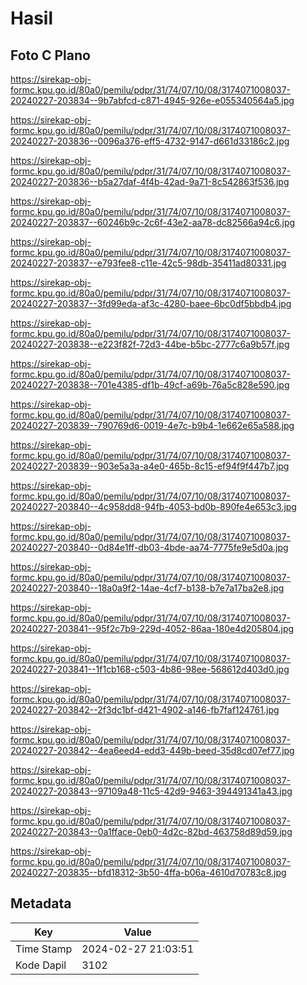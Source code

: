 # Hasil

## Foto C Plano

https://sirekap-obj-formc.kpu.go.id/80a0/pemilu/pdpr/31/74/07/10/08/3174071008037-20240227-203834--9b7abfcd-c871-4945-926e-e055340564a5.jpg

https://sirekap-obj-formc.kpu.go.id/80a0/pemilu/pdpr/31/74/07/10/08/3174071008037-20240227-203836--0096a376-eff5-4732-9147-d661d33186c2.jpg

https://sirekap-obj-formc.kpu.go.id/80a0/pemilu/pdpr/31/74/07/10/08/3174071008037-20240227-203836--b5a27daf-4f4b-42ad-9a71-8c542863f536.jpg

https://sirekap-obj-formc.kpu.go.id/80a0/pemilu/pdpr/31/74/07/10/08/3174071008037-20240227-203837--60246b9c-2c6f-43e2-aa78-dc82566a94c6.jpg

https://sirekap-obj-formc.kpu.go.id/80a0/pemilu/pdpr/31/74/07/10/08/3174071008037-20240227-203837--e793fee8-c11e-42c5-98db-35411ad80331.jpg

https://sirekap-obj-formc.kpu.go.id/80a0/pemilu/pdpr/31/74/07/10/08/3174071008037-20240227-203837--3fd99eda-af3c-4280-baee-6bc0df5bbdb4.jpg

https://sirekap-obj-formc.kpu.go.id/80a0/pemilu/pdpr/31/74/07/10/08/3174071008037-20240227-203838--e223f82f-72d3-44be-b5bc-2777c6a9b57f.jpg

https://sirekap-obj-formc.kpu.go.id/80a0/pemilu/pdpr/31/74/07/10/08/3174071008037-20240227-203838--701e4385-df1b-49cf-a69b-76a5c828e590.jpg

https://sirekap-obj-formc.kpu.go.id/80a0/pemilu/pdpr/31/74/07/10/08/3174071008037-20240227-203839--790769d6-0019-4e7c-b9b4-1e662e65a588.jpg

https://sirekap-obj-formc.kpu.go.id/80a0/pemilu/pdpr/31/74/07/10/08/3174071008037-20240227-203839--903e5a3a-a4e0-465b-8c15-ef94f9f447b7.jpg

https://sirekap-obj-formc.kpu.go.id/80a0/pemilu/pdpr/31/74/07/10/08/3174071008037-20240227-203840--4c958dd8-94fb-4053-bd0b-890fe4e653c3.jpg

https://sirekap-obj-formc.kpu.go.id/80a0/pemilu/pdpr/31/74/07/10/08/3174071008037-20240227-203840--0d84e1ff-db03-4bde-aa74-7775fe9e5d0a.jpg

https://sirekap-obj-formc.kpu.go.id/80a0/pemilu/pdpr/31/74/07/10/08/3174071008037-20240227-203840--18a0a9f2-14ae-4cf7-b138-b7e7a17ba2e8.jpg

https://sirekap-obj-formc.kpu.go.id/80a0/pemilu/pdpr/31/74/07/10/08/3174071008037-20240227-203841--95f2c7b9-229d-4052-86aa-180e4d205804.jpg

https://sirekap-obj-formc.kpu.go.id/80a0/pemilu/pdpr/31/74/07/10/08/3174071008037-20240227-203841--1f1cb168-c503-4b86-98ee-568612d403d0.jpg

https://sirekap-obj-formc.kpu.go.id/80a0/pemilu/pdpr/31/74/07/10/08/3174071008037-20240227-203842--2f3dc1bf-d421-4902-a146-fb7faf124761.jpg

https://sirekap-obj-formc.kpu.go.id/80a0/pemilu/pdpr/31/74/07/10/08/3174071008037-20240227-203842--4ea6eed4-edd3-449b-beed-35d8cd07ef77.jpg

https://sirekap-obj-formc.kpu.go.id/80a0/pemilu/pdpr/31/74/07/10/08/3174071008037-20240227-203843--97109a48-11c5-42d9-9463-394491341a43.jpg

https://sirekap-obj-formc.kpu.go.id/80a0/pemilu/pdpr/31/74/07/10/08/3174071008037-20240227-203843--0a1fface-0eb0-4d2c-82bd-463758d89d59.jpg

https://sirekap-obj-formc.kpu.go.id/80a0/pemilu/pdpr/31/74/07/10/08/3174071008037-20240227-203835--bfd18312-3b50-4ffa-b06a-4610d70783c8.jpg


## Metadata

| Key        | Value               |
| ---------- | ------------------- |
| Time Stamp | 2024-02-27 21:03:51 |
| Kode Dapil | 3102                |



